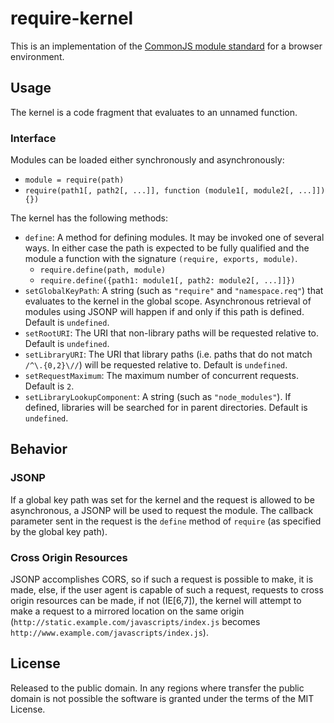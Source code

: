 # require-kernel #

This is an implementation of the [CommonJS module standard](http://wiki.commonjs.org/wiki/Modules/1.1) for a browser environment.

## Usage ##

The kernel is a code fragment that evaluates to an unnamed function.

### Interface ###

Modules can be loaded either synchronously and asynchronously:

* `module = require(path)`
* `require(path1[, path2[, ...]], function (module1[, module2[, ...]]) {})`

The kernel has the following methods:

* `define`: A method for defining modules. It may be invoked one of several ways. In either case the path is expected to be fully qualified and the module a function with the signature `(require, exports, module)`.
  * `require.define(path, module)`
  * `require.define({path1: module1[, path2: module2[, ...]]})`
* `setGlobalKeyPath`: A string (such as `"require"` and `"namespace.req"`) that evaluates to the kernel in the global scope. Asynchronous retrieval of modules using JSONP will happen if and only if this path is defined. Default is `undefined`.
* `setRootURI`: The URI that non-library paths will be requested relative to. Default is `undefined`.
* `setLibraryURI`: The URI that library paths (i.e. paths that do not match `/^\.{0,2}\//`) will be requested relative to. Default is `undefined`.
* `setRequestMaximum`: The maximum number of concurrent requests. Default is `2`.
* `setLibraryLookupComponent`: A string (such as `"node_modules"`). If defined, libraries will be searched for in parent directories. Default is `undefined`.

## Behavior ##

### JSONP ###

If a global key path was set for the kernel and the request is allowed to be asynchronous, a JSONP will be used to request the module. The callback parameter sent in the request is the `define` method of `require` (as specified by the global key path).

### Cross Origin Resources ###

JSONP accomplishes CORS, so if such a request is possible to make, it is made, else, if the user agent is capable of such a request, requests to cross origin resources can be made, if not (IE[6,7]), the kernel will attempt to make a request to a mirrored location on the same origin (`http://static.example.com/javascripts/index.js` becomes `http://www.example.com/javascripts/index.js`).

## License ##

Released to the public domain. In any regions where transfer the public domain is not possible the software is granted under the terms of the MIT License.
